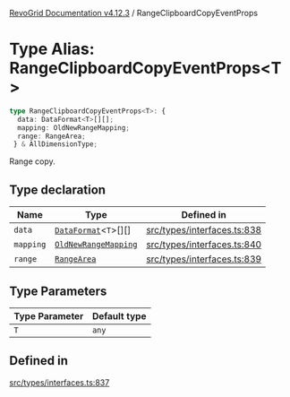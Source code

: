 [RevoGrid Documentation v4.12.3](README.md) / RangeClipboardCopyEventProps

# Type Alias: RangeClipboardCopyEventProps\<T\>

```ts
type RangeClipboardCopyEventProps<T>: {
  data: DataFormat<T>[][];
  mapping: OldNewRangeMapping;
  range: RangeArea;
 } & AllDimensionType;
```

Range copy.

## Type declaration

| Name | Type | Defined in |
| ------ | ------ | ------ |
| `data` | [`DataFormat`](TypeAlias.DataFormat.md)\<`T`\>[][] | [src/types/interfaces.ts:838](https://github.com/revolist/revogrid/blob/d8faaf908685ef9767dc3ea8ccad1628e41fbf76/src/types/interfaces.ts#L838) |
| `mapping` | [`OldNewRangeMapping`](TypeAlias.OldNewRangeMapping.md) | [src/types/interfaces.ts:840](https://github.com/revolist/revogrid/blob/d8faaf908685ef9767dc3ea8ccad1628e41fbf76/src/types/interfaces.ts#L840) |
| `range` | [`RangeArea`](TypeAlias.RangeArea.md) | [src/types/interfaces.ts:839](https://github.com/revolist/revogrid/blob/d8faaf908685ef9767dc3ea8ccad1628e41fbf76/src/types/interfaces.ts#L839) |

## Type Parameters

| Type Parameter | Default type |
| ------ | ------ |
| `T` | `any` |

## Defined in

[src/types/interfaces.ts:837](https://github.com/revolist/revogrid/blob/d8faaf908685ef9767dc3ea8ccad1628e41fbf76/src/types/interfaces.ts#L837)
